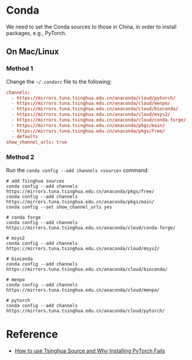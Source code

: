 # Conda

We need to set the Conda sources to those in China, in order to install packages, e.g., PyTorch.

## On Mac/Linux

### Method 1

Change the `~/.condarc` file to the following:

```conf
channels:
  - https://mirrors.tuna.tsinghua.edu.cn/anaconda/cloud/pytorch/
  - https://mirrors.tuna.tsinghua.edu.cn/anaconda/cloud/menpo/
  - https://mirrors.tuna.tsinghua.edu.cn/anaconda/cloud/bioconda/
  - https://mirrors.tuna.tsinghua.edu.cn/anaconda/cloud/msys2/
  - https://mirrors.tuna.tsinghua.edu.cn/anaconda/cloud/conda-forge/
  - https://mirrors.tuna.tsinghua.edu.cn/anaconda/pkgs/main/
  - https://mirrors.tuna.tsinghua.edu.cn/anaconda/pkgs/free/
  - defaults
show_channel_urls: true
```

### Method 2

Run the `conda config --add channels <source>` command:

```shell
# add Tsinghua sources
conda config --add channels https://mirrors.tuna.tsinghua.edu.cn/anaconda/pkgs/free/
conda config --add channels https://mirrors.tuna.tsinghua.edu.cn/anaconda/pkgs/main/
conda config --set show_channel_urls yes

# conda forge
conda config --add channels https://mirrors.tuna.tsinghua.edu.cn/anaconda/cloud/conda-forge/

# msys2
conda config --add channels https://mirrors.tuna.tsinghua.edu.cn/anaconda/cloud/msys2/

# bioconda
conda config --add channels https://mirrors.tuna.tsinghua.edu.cn/anaconda/cloud/bioconda/

# menpo
conda config --add channels https://mirrors.tuna.tsinghua.edu.cn/anaconda/cloud/menpo/

# pytorch
conda config --add channels https://mirrors.tuna.tsinghua.edu.cn/anaconda/cloud/pytorch/
```

# Reference

- [How to use Tsinghua Source and Why Installing PyTorch Fails](https://blog.csdn.net/CallMeQiuqiuqiu/article/details/106817612?utm_medium=distribute.pc_aggpage_search_result.none-task-blog-2~all~sobaiduend~default-1-106817612.nonecase&utm_term=pytorch%20%E5%8F%AF%E7%94%A8%E9%95%9C%E5%83%8F%E6%BA%90&spm=1000.2123.3001.4430)
